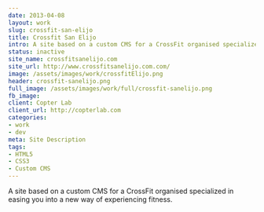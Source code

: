 ```yaml
---
date: 2013-04-08
layout: work
slug: crossfit-san-elijo
title: Crossfit San Elijo
intro: A site based on a custom CMS for a CrossFit organised specialized in easing you into a new way of experiencing fitness.
status: inactive
site_name: crossfitsanelijo.com
site_url: http://www.crossfitsanelijo.com.com/
image: /assets/images/work/crossfitElijo.png
header: crossfit-sanelijo.png
full_image: /assets/images/work/full/crossfit-sanelijo.png
fb_image: 
client: Copter Lab
client_url: http://copterlab.com
categories:
- work
- dev
meta: Site Description
tags: 
- HTML5
- CSS3
- Custom CMS
---
```


A site based on a custom CMS for a CrossFit organised specialized in easing you into a new way of experiencing fitness.